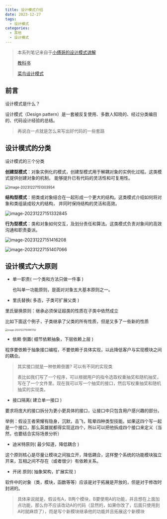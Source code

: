 ```yaml
---
title: 设计模式介绍
date: 2023-12-27
tags: 
  - 设计模式
categories: 
  - 其他
  - 设计模式
---
```


> 本系列笔记来自于[小傅哥的设计模式讲解](https://www.bilibili.com/video/BV1D341177SV/?t=2&spm_id_from=333.1350.jump_directly&vd_source=d005def162a369d30cf8c241225a9395)
>
> [教科书](https://www.bilibili.com/video/BV1D341177SV/?t=2&spm_id_from=333.1350.jump_directly&vd_source=d005def162a369d30cf8c241225a9395)
>
> [菜鸟设计模式](https://www.runoob.com/design-pattern/design-pattern-tutorial.html)

## 前言

设计模式是什么？

设计模式（Design pattern）是一套被反复使用、多数人知晓的、经过分类编目的、代码设计经验的总结。

> 再说白一点就是怎么来写出好代码的一些套路

## 设计模式的分类

设计模式的三个分类

**创建型模式**：对象实例化的模式，创建型模式用于解耦对象的实例化过程。这类模式提供创建对象的机制， 能够提升已有代码的灵活性和可复⽤性。

<img src="https://typora-1309665611.cos.ap-nanjing.myqcloud.com/typora/image-20231227151303954.png" alt="image-20231227151303954" style="zoom:80%;" />

**结构型模式**：把类或对象结合在一起形成一个更大的结构。这类模式介绍如何将对象和类组装成较⼤的结构， 并同时保持结构的灵活和⾼效。

![image-20231227151332845](https://typora-1309665611.cos.ap-nanjing.myqcloud.com/typora/image-20231227151332845.png)

**行为型模式**：类和对象如何交互，及划分责任和算法。这类模式负责对象间的⾼效沟通和职责委派。

<img src="https://typora-1309665611.cos.ap-nanjing.myqcloud.com/typora/image-20231227151416208.png" alt="image-20231227151416208" style="zoom:100%;" />

![image-20231227151407066](https://typora-1309665611.cos.ap-nanjing.myqcloud.com/typora/image-20231227151407066.png)

## 设计模式六大原则

- 单⼀职责( ⼀个类和⽅法只做⼀件事 )

   也叫单一功能原则，是面对对象五大基本原则之一。

- ⾥⽒替换( 多态，⼦类可扩展⽗类 )

里氏替换原则：继承必须保证超类的性质在子类中依然成立

比如下面这个例子，子类继承了父类的所有性质，但是又多了一些新的性质

<img src="https://typora-1309665611.cos.ap-nanjing.myqcloud.com/typora/image-20231227154941702.png" alt="image-20231227154941702" style="zoom: 50%;" />

- 依赖 倒置( 细节依赖抽象，下层依赖上层 )

程序要依赖于抽象接口编程，不要依赖于具体实现，以此降低客户与实现模块之间的耦合。

> 其实接口就是一种依赖倒置?  可以有不同的实现类
>
> 表比如我们写了一个程序，可以根据用户的指令选取权重抽奖和随机抽奖，写在了一个文件里。现在我可以写一个抽奖的接口，然后写权重抽奖和随机抽奖的实现类。

- 接⼝隔离( 建⽴单⼀接⼝ )

要求将庞大的接口拆分为更小更具体的接口，让接口中只包含用户感兴趣的部分。

举例：假设王者荣耀有隐身，沉默，击飞，眩晕四种类型技能。如果这四个写一起是一个接口，那么英雄就都得实现这四个，所以可以把他拆成四个接口来定义（当然，也要结合实际场景分析）

- 迪⽶特原则( 最少知道，降低耦合 )

这个原则核心是尽量让模块之间独立开，降低耦合，这样整个系统的功能模块独立开来，互相之间不存在（或者很少）有依赖关系。

- 开闭 原则( 抽象架构，扩展实现 )

软件中的对象（类，模块，函数等等）应该是对于拓展是开放的，但是对于修改时封闭的。

> 具体来说就是，假设有A，B两个模块，B要使用A的功能，并且想在上面加点功能，那么你不应该改动A的代码（显然的，如果你改了，后面只使用到A时就麻烦了），而是写个新模块继承他的功能并且拓展这个新模块